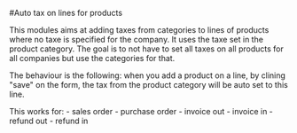 #Auto tax on lines for products
    
This modules aims at adding taxes from categories to lines of products where
no taxe is specified for the company.
It uses the taxe set in the product category.
The goal is to not have to set all taxes on all products for all companies but use
the categories for that.

The behaviour is the following:
when you add a product on a line, by clining "save" on the form, the tax from the product category will be auto set to this line.
    
This works for:
    - sales order
    - purchase order
    - invoice out
    - invoice in
    - refund out
    - refund in